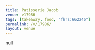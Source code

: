 ```yaml
---
title: Patisserie Jacob
venue: v17986
tags: [takeaway, food, "fhrs:662246"]
permalink: /v/17986/
layout: venue
---
```

null